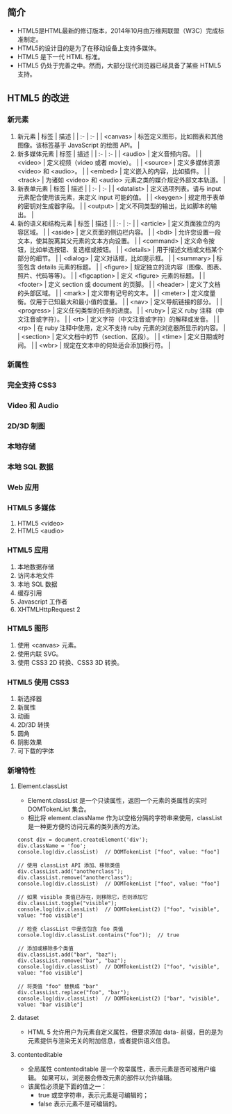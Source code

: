 ## 简介
+ HTML5是HTML最新的修订版本，2014年10月由万维网联盟（W3C）完成标准制定。
+ HTML5的设计目的是为了在移动设备上支持多媒体。
+ HTML5 是下一代 HTML 标准。
+ HTML5 仍处于完善之中。然而，大部分现代浏览器已经具备了某些 HTML5 支持。

## HTML5 的改进
### 新元素
1. 新元素
    | 标签 | 描述 |
    | :- | :- |
    | \<canvas> | 标签定义图形，比如图表和其他图像。该标签基于 JavaScript 的绘图 API。 |
2. 新多媒体元素
    | 标签 | 描述 |
    | :- | :- |
    | \<audio> | 定义音频内容。 |
    | \<video> | 定义视频（video 或者 movie）。 |
    | \<source> | 定义多媒体资源 \<video> 和 \<audio>。 |
    | \<embed> | 定义嵌入的内容，比如插件。 |
    | \<track> | 为诸如 \<video> 和 \<audio> 元素之类的媒介规定外部文本轨道。 |
3. 新表单元素
    | 标签 | 描述 |
    | :- | :- |
    | \<datalist> | 定义选项列表。请与 input 元素配合使用该元素，来定义 input 可能的值。 |
    | \<keygen> | 规定用于表单的密钥对生成器字段。 |
    | \<output> | 定义不同类型的输出，比如脚本的输出。 |
4. 新的语义和结构元素
    | 标签 | 描述 |
    | :- | :- |
    | \<article> | 定义页面独立的内容区域。 |
    | \<aside> | 定义页面的侧边栏内容。 |
    | \<bdi> | 允许您设置一段文本，使其脱离其父元素的文本方向设置。 |
    | \<command> | 定义命令按钮，比如单选按钮、复选框或按钮。 |
    | \<details> | 用于描述文档或文档某个部分的细节。 |
    | \<dialog> | 定义对话框，比如提示框。 |
    | \<summary> | 标签包含 details 元素的标题。 |
    | \<figure> | 规定独立的流内容（图像、图表、照片、代码等等）。 |
    | \<figcaption> | 定义 \<figure> 元素的标题。 |
    | \<footer> | 定义 section 或 document 的页脚。 |
    | \<header> | 定义了文档的头部区域。 |
    | \<mark> | 定义带有记号的文本。 |
    | \<meter> | 定义度量衡。仅用于已知最大和最小值的度量。 |
    | \<nav> | 定义导航链接的部分。 |
    | \<progress> | 定义任何类型的任务的进度。 |
    | \<ruby> | 定义 ruby 注释（中文注音或字符）。 |
    | \<rt> | 定义字符（中文注音或字符）的解释或发音。 |
    | \<rp> | 在 ruby 注释中使用，定义不支持 ruby 元素的浏览器所显示的内容。 |
    | \<section> | 定义文档中的节（section、区段）。 |
    | \<time> | 定义日期或时间。 |
    | \<wbr> | 规定在文本中的何处适合添加换行符。 |
    
### 新属性
### 完全支持 CSS3
### Video 和 Audio
### 2D/3D 制图
### 本地存储
### 本地 SQL 数据
### Web 应用

### HTML5 多媒体
1. HTML5 \<video>
2. HTML5 \<audio>

### HTML5 应用
1. 本地数据存储
2. 访问本地文件
3. 本地 SQL 数据
4. 缓存引用
5. Javascript 工作者
6. XHTMLHttpRequest 2

### HTML5 图形
1. 使用 \<canvas> 元素。
2. 使用内联 SVG。
3. 使用 CSS3 2D 转换、CSS3 3D 转换。

### HTML5 使用 CSS3
1. 新选择器
2. 新属性
3. 动画
4. 2D/3D 转换
5. 圆角
6. 阴影效果
7. 可下载的字体



### 新增特性
1. Element.classList
    + Element.classList 是一个只读属性，返回一个元素的类属性的实时 DOMTokenList 集合。
    + 相比将 element.className 作为以空格分隔的字符串来使用，classList 是一种更方便的访问元素的类列表的方法。
    ```
    const div = document.createElement('div');
    div.className = 'foo';
    console.log(div.classList)  // DOMTokenList ["foo", value: "foo"]

    // 使用 classList API 添加、移除类值
    div.classList.add("anotherclass");
    div.classList.remove("anotherclass");
    console.log(div.classList)  // DOMTokenList ["foo", value: "foo"]

    // 如果 visible 类值已存在，则移除它，否则添加它
    div.classList.toggle("visible");
    console.log(div.classList)  // DOMTokenList(2) ["foo", "visible", value: "foo visible"]

    // 检查 classList 中是否包含 foo 类值
    console.log(div.classList.contains("foo"));  // true

    // 添加或移除多个类值
    div.classList.add("bar", "baz");
    div.classList.remove("bar", "baz");
    console.log(div.classList)  // DOMTokenList(2) ["foo", "visible", value: "foo visible"]

    // 将类值 "foo" 替换成 "bar"
    div.classList.replace("foo", "bar");
    console.log(div.classList)  // DOMTokenList(2) ["bar", "visible", value: "bar visible"]
    ```

2. dataset
    + HTML 5 允许用户为元素自定义属性，但要求添加 data- 前缀，目的是为元素提供与渲染无关的附加信息，或者提供语义信息。

3. contenteditable
    + 全局属性 contenteditable  是一个枚举属性，表示元素是否可被用户编辑。 如果可以，浏览器会修改元素的部件以允许编辑。
    + 该属性必须是下面的值之一：
        + true 或空字符串，表示元素是可编辑的；
        + false 表示元素不是可编辑的。